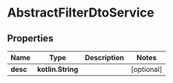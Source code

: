 
# AbstractFilterDtoService

## Properties
Name | Type | Description | Notes
------------ | ------------- | ------------- | -------------
**desc** | **kotlin.String** |  |  [optional]
